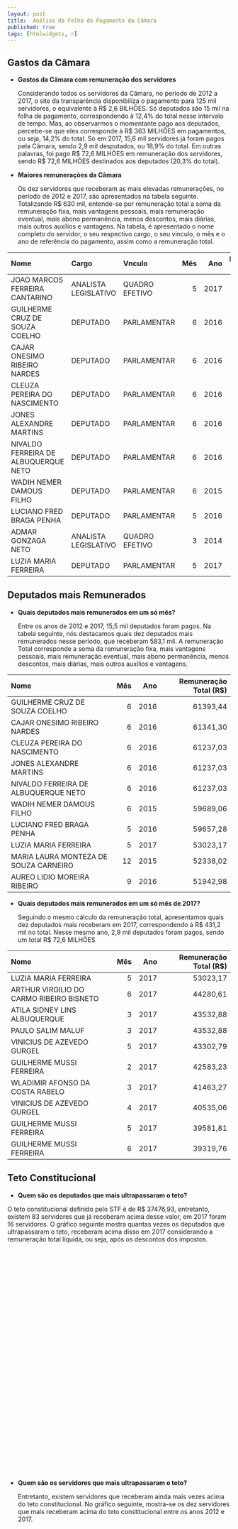 ```yaml
---
layout: post
title:  Análise da Folha de Pagamento da Câmara
published: true
tags: [htmlwidgets, r]
---
```







## Gastos da Câmara

* **Gastos da Câmara com remuneração dos servidores**
  
  Considerando todos os servidores da Câmara, no período de 2012 a 2017, o site da transparência disponibiliza o pagamento para 125 mil servidores, o equivalente à R$ 2,6 BILHÕES. Só deputados são 15 mil na folha de pagamento, correspondendo à 12,4% do total nesse intervalo de tempo. Mas, ao observarmos o momentante pago aos deputados, percebe-se que eles corresponde à R$ 363 MILHÕES em pagamentos, ou seja, 14,2% do total. Só em 2017, 15,6 mil servidores já foram pagos pela Câmara, sendo 2,9 mil desputados, ou 18,9% do total. Em outras palavras, foi pago R$ 72,6 MILHÕES em remuneração dos servidores, sendo R$ 72,6 MILHÕES destinados aos deputados (20,3% do total).

* **Maiores remunerações da Câmara**
  
  Os dez servidores que receberam as mais elevadas remunerações, no período de 2012 e 2017, são apresentados na tabela seguinte. Totalizando R$ 630 mil, entende-se por remuneração total a soma da remuneração fixa, mais vantagens pessoais, mais remuneração eventual, mais abono permanência, menos descontos, mais diárias, mais outros auxílios e vantagens. Na tabela, é apresentado o nome completo do servidor, o seu respectivo cargo, o seu vínculo, o mês e o ano de referência do pagamento, assim como a remuneração total.


|Nome                                 |Cargo                |Vnculo         | Mês|  Ano| Remuneração Total (R$)|
|:------------------------------------|:--------------------|:--------------|---:|----:|----------------------:|
|JOAO MARCOS FERREIRA CANTARINO       |ANALISTA LEGISLATIVO |QUADRO EFETIVO |   5| 2017|               96224,08|
|GUILHERME CRUZ DE SOUZA COELHO       |DEPUTADO             |PARLAMENTAR    |   6| 2016|               61393,44|
|CAJAR ONESIMO RIBEIRO NARDES         |DEPUTADO             |PARLAMENTAR    |   6| 2016|               61341,30|
|CLEUZA PEREIRA DO NASCIMENTO         |DEPUTADO             |PARLAMENTAR    |   6| 2016|               61237,03|
|JONES ALEXANDRE MARTINS              |DEPUTADO             |PARLAMENTAR    |   6| 2016|               61237,03|
|NIVALDO FERREIRA DE ALBUQUERQUE NETO |DEPUTADO             |PARLAMENTAR    |   6| 2016|               61237,03|
|WADIH NEMER DAMOUS FILHO             |DEPUTADO             |PARLAMENTAR    |   6| 2015|               59689,06|
|LUCIANO FRED BRAGA PENHA             |DEPUTADO             |PARLAMENTAR    |   5| 2016|               59657,28|
|ADMAR GONZAGA NETO                   |ANALISTA LEGISLATIVO |QUADRO EFETIVO |   3| 2014|               55380,82|
|LUZIA MARIA FERREIRA                 |DEPUTADO             |PARLAMENTAR    |   5| 2017|               53023,17|



## Deputados mais Remunerados


* **Quais deputados mais remunerados em um só mês?**
  
  Entre os anos de 2012 e 2017, 15,5 mil deputados foram pagos. Na tabela seguinte, nós destacamos quais dez deputados mais remunerados nesse período, que receberam 583,1 mil. A remuneração Total corresponde a soma da remuneração fixa, mais vantagens pessoais, mais remuneração eventual, mais abono permanência, menos descontos, mais diárias, mais outros auxílios e vantagens.


|Nome                                  | Mês|  Ano| Remuneração Total (R$)|
|:-------------------------------------|---:|----:|----------------------:|
|GUILHERME CRUZ DE SOUZA COELHO        |   6| 2016|               61393,44|
|CAJAR ONESIMO RIBEIRO NARDES          |   6| 2016|               61341,30|
|CLEUZA PEREIRA DO NASCIMENTO          |   6| 2016|               61237,03|
|JONES ALEXANDRE MARTINS               |   6| 2016|               61237,03|
|NIVALDO FERREIRA DE ALBUQUERQUE NETO  |   6| 2016|               61237,03|
|WADIH NEMER DAMOUS FILHO              |   6| 2015|               59689,06|
|LUCIANO FRED BRAGA PENHA              |   5| 2016|               59657,28|
|LUZIA MARIA FERREIRA                  |   5| 2017|               53023,17|
|MARIA LAURA MONTEZA DE SOUZA CARNEIRO |  12| 2015|               52338,02|
|AUREO LIDIO MOREIRA RIBEIRO           |   9| 2016|               51942,98|

* **Quais deputados mais remunerados em um só mês de 2017?**
  
  Seguindo o mesmo cálculo da remuneração total, apresentamos quais dez deputados mais receberam em 2017, correspondendo à R$ 431,2 mil no total. Nesse mesmo ano, 2,9 mil deputados foram pagos, sendo um total R$ 72,6 MILHÕES


|Nome                                     | Mês|  Ano| Remuneração Total (R$)|
|:----------------------------------------|---:|----:|----------------------:|
|LUZIA MARIA FERREIRA                     |   5| 2017|               53023,17|
|ARTHUR VIRGILIO DO CARMO RIBEIRO BISNETO |   6| 2017|               44280,61|
|ATILA SIDNEY LINS ALBUQUERQUE            |   3| 2017|               43532,88|
|PAULO SALIM MALUF                        |   3| 2017|               43532,88|
|VINICIUS DE AZEVEDO GURGEL               |   5| 2017|               43302,79|
|GUILHERME MUSSI FERREIRA                 |   2| 2017|               42583,23|
|WLADIMIR AFONSO DA COSTA RABELO          |   3| 2017|               41463,27|
|VINICIUS DE AZEVEDO GURGEL               |   4| 2017|               40535,06|
|GUILHERME MUSSI FERREIRA                 |   5| 2017|               39581,81|
|GUILHERME MUSSI FERREIRA                 |   6| 2017|               39319,76|




## Teto Constitucional



* **Quem são os deputados que mais ultrapassaram o teto?**

O teto constitucional definido pelo STF é de R$ 37476,93, entretanto, existem 83 servidores que já receberam acima desse valor, em 2017 foram 16 servidores. O gráfico seguinte mostra quantas vezes os deputados que ultrapassaram o teto, receberam acima disso em 2017 considerando a remuneração total líquida, ou seja, após os descontos dos impostos.

<!--html_preserve--><div id="22021dfe896b" style="width:504px;height:504px;" class="plotly html-widget"></div>
<script type="application/json" data-for="22021dfe896b">{"x":{"data":[{"orientation":"h","width":[0.9,0.9,0.9,0.9,0.9,0.9,0.9,0.899999999999999,0.899999999999999,0.899999999999999,0.899999999999999,0.899999999999999],"base":[0,0,0,0,0,0,0,0,0,0,0,0],"x":[1,1,1,1,3,1,1,1,1,2,2,1],"y":[1,2,3,4,5,6,7,8,9,10,11,12],"text":["nome:  ANTONIO LAZARO SILVA<br />remuneracao_total: 1","nome:  ARTHUR VIRGILIO DO CARMO RIBEIRO BISNETO<br />remuneracao_total: 1","nome:  ATILA SIDNEY LINS ALBUQUERQUE<br />remuneracao_total: 1","nome:  EZEQUIEL CORTAZ TEIXEIRA<br />remuneracao_total: 1","nome:  GUILHERME MUSSI FERREIRA<br />remuneracao_total: 3","nome:  LUZIA MARIA FERREIRA<br />remuneracao_total: 1","nome:  MAGDA MOFATTO HON<br />remuneracao_total: 1","nome:  MARINALDO ROSENDO DE ALBUQUERQUE<br />remuneracao_total: 1","nome:  OSMAR STUART BERTOLDI<br />remuneracao_total: 1","nome:  PAULO SALIM MALUF<br />remuneracao_total: 2","nome:  VINICIUS DE AZEVEDO GURGEL<br />remuneracao_total: 2","nome:  WLADIMIR AFONSO DA COSTA RABELO<br />remuneracao_total: 1"],"type":"bar","marker":{"autocolorscale":false,"color":"rgba(44,62,80,1)","line":{"width":1.88976377952756,"color":"transparent"}},"showlegend":false,"xaxis":"x","yaxis":"y","hoverinfo":"text","frame":null}],"layout":{"margin":{"t":40.8401826484018,"r":7.30593607305936,"b":37.2602739726027,"l":265.205479452055},"plot_bgcolor":"rgba(255,255,255,1)","paper_bgcolor":"rgba(255,255,255,1)","font":{"color":"rgba(0,0,0,1)","family":"","size":14.6118721461187},"title":"Deputados que Ultrapassaram o Teto em  2017","titlefont":{"color":"rgba(0,0,0,1)","family":"","size":17.5342465753425},"xaxis":{"domain":[0,1],"type":"linear","autorange":false,"range":[-0.15,3.15],"tickmode":"array","ticktext":["0","1","2","3"],"tickvals":[0,1,2,3],"categoryorder":"array","categoryarray":["0","1","2","3"],"nticks":null,"ticks":"outside","tickcolor":"rgba(179,179,179,1)","ticklen":3.65296803652968,"tickwidth":0.33208800332088,"showticklabels":true,"tickfont":{"color":"rgba(77,77,77,1)","family":"","size":11.689497716895},"tickangle":-0,"showline":false,"linecolor":null,"linewidth":0,"showgrid":true,"gridcolor":"rgba(222,222,222,1)","gridwidth":0.33208800332088,"zeroline":false,"anchor":"y","title":"Quantidade de vezes","titlefont":{"color":"rgba(0,0,0,1)","family":"","size":14.6118721461187},"hoverformat":".2f"},"yaxis":{"domain":[0,1],"type":"linear","autorange":false,"range":[0.4,12.6],"tickmode":"array","ticktext":[" ANTONIO LAZARO SILVA"," ARTHUR VIRGILIO DO CARMO RIBEIRO BISNETO"," ATILA SIDNEY LINS ALBUQUERQUE"," EZEQUIEL CORTAZ TEIXEIRA"," GUILHERME MUSSI FERREIRA"," LUZIA MARIA FERREIRA"," MAGDA MOFATTO HON"," MARINALDO ROSENDO DE ALBUQUERQUE"," OSMAR STUART BERTOLDI"," PAULO SALIM MALUF"," VINICIUS DE AZEVEDO GURGEL"," WLADIMIR AFONSO DA COSTA RABELO"],"tickvals":[1,2,3,4,5,6,7,8,9,10,11,12],"categoryorder":"array","categoryarray":[" ANTONIO LAZARO SILVA"," ARTHUR VIRGILIO DO CARMO RIBEIRO BISNETO"," ATILA SIDNEY LINS ALBUQUERQUE"," EZEQUIEL CORTAZ TEIXEIRA"," GUILHERME MUSSI FERREIRA"," LUZIA MARIA FERREIRA"," MAGDA MOFATTO HON"," MARINALDO ROSENDO DE ALBUQUERQUE"," OSMAR STUART BERTOLDI"," PAULO SALIM MALUF"," VINICIUS DE AZEVEDO GURGEL"," WLADIMIR AFONSO DA COSTA RABELO"],"nticks":null,"ticks":"outside","tickcolor":"rgba(179,179,179,1)","ticklen":3.65296803652968,"tickwidth":0.33208800332088,"showticklabels":true,"tickfont":{"color":"rgba(77,77,77,1)","family":"","size":11.689497716895},"tickangle":-0,"showline":false,"linecolor":null,"linewidth":0,"showgrid":true,"gridcolor":"rgba(222,222,222,1)","gridwidth":0.33208800332088,"zeroline":false,"anchor":"x","title":"nome","titlefont":{"color":"rgba(0,0,0,1)","family":"","size":14.6118721461187},"hoverformat":".2f"},"shapes":[{"type":"rect","fillcolor":"transparent","line":{"color":"rgba(179,179,179,1)","width":0.66417600664176,"linetype":"solid"},"yref":"paper","xref":"paper","x0":0,"x1":1,"y0":0,"y1":1}],"showlegend":false,"legend":{"bgcolor":"rgba(255,255,255,1)","bordercolor":"transparent","borderwidth":1.88976377952756,"font":{"color":"rgba(0,0,0,1)","family":"","size":11.689497716895}},"hovermode":"closest","barmode":"relative"},"config":{"doubleClick":"reset","modeBarButtonsToAdd":[{"name":"Collaborate","icon":{"width":1000,"ascent":500,"descent":-50,"path":"M487 375c7-10 9-23 5-36l-79-259c-3-12-11-23-22-31-11-8-22-12-35-12l-263 0c-15 0-29 5-43 15-13 10-23 23-28 37-5 13-5 25-1 37 0 0 0 3 1 7 1 5 1 8 1 11 0 2 0 4-1 6 0 3-1 5-1 6 1 2 2 4 3 6 1 2 2 4 4 6 2 3 4 5 5 7 5 7 9 16 13 26 4 10 7 19 9 26 0 2 0 5 0 9-1 4-1 6 0 8 0 2 2 5 4 8 3 3 5 5 5 7 4 6 8 15 12 26 4 11 7 19 7 26 1 1 0 4 0 9-1 4-1 7 0 8 1 2 3 5 6 8 4 4 6 6 6 7 4 5 8 13 13 24 4 11 7 20 7 28 1 1 0 4 0 7-1 3-1 6-1 7 0 2 1 4 3 6 1 1 3 4 5 6 2 3 3 5 5 6 1 2 3 5 4 9 2 3 3 7 5 10 1 3 2 6 4 10 2 4 4 7 6 9 2 3 4 5 7 7 3 2 7 3 11 3 3 0 8 0 13-1l0-1c7 2 12 2 14 2l218 0c14 0 25-5 32-16 8-10 10-23 6-37l-79-259c-7-22-13-37-20-43-7-7-19-10-37-10l-248 0c-5 0-9-2-11-5-2-3-2-7 0-12 4-13 18-20 41-20l264 0c5 0 10 2 16 5 5 3 8 6 10 11l85 282c2 5 2 10 2 17 7-3 13-7 17-13z m-304 0c-1-3-1-5 0-7 1-1 3-2 6-2l174 0c2 0 4 1 7 2 2 2 4 4 5 7l6 18c0 3 0 5-1 7-1 1-3 2-6 2l-173 0c-3 0-5-1-8-2-2-2-4-4-4-7z m-24-73c-1-3-1-5 0-7 2-2 3-2 6-2l174 0c2 0 5 0 7 2 3 2 4 4 5 7l6 18c1 2 0 5-1 6-1 2-3 3-5 3l-174 0c-3 0-5-1-7-3-3-1-4-4-5-6z"},"click":"function(gd) { \n        // is this being viewed in RStudio?\n        if (location.search == '?viewer_pane=1') {\n          alert('To learn about plotly for collaboration, visit:\\n https://cpsievert.github.io/plotly_book/plot-ly-for-collaboration.html');\n        } else {\n          window.open('https://cpsievert.github.io/plotly_book/plot-ly-for-collaboration.html', '_blank');\n        }\n      }"}],"cloud":false},"source":"A","attrs":{"2202121c8b50":{"x":{},"y":{},"type":"bar"}},"cur_data":"2202121c8b50","visdat":{"2202121c8b50":["function (y) ","x"]},"highlight":{"on":"plotly_click","persistent":false,"dynamic":false,"selectize":false,"opacityDim":0.2,"selected":{"opacity":1}},"base_url":"https://plot.ly"},"evals":["config.modeBarButtonsToAdd.0.click"],"jsHooks":{"render":[{"code":"function(el, x) { var ctConfig = crosstalk.var('plotlyCrosstalkOpts').set({\"on\":\"plotly_click\",\"persistent\":false,\"dynamic\":false,\"selectize\":false,\"opacityDim\":0.2,\"selected\":{\"opacity\":1}}); }","data":null}]}}</script><!--/html_preserve-->

* **Quem são os servidores que mais ultrapassaram o teto?**
  
  Entretanto, existem servidores que receberam ainda mais vezes acima do teto constitucional. No gráfico seguinte, mostra-se os dez servidores que mais receberam acima do teto constitucional entre os anos 2012 e 2017.

<!--html_preserve--><div id="220214b71c0a" style="width:504px;height:504px;" class="plotly html-widget"></div>
<script type="application/json" data-for="220214b71c0a">{"x":{"data":[{"orientation":"h","width":[0.9,0.9,0.9,0.9,0.9],"base":[0,0,0,0,0],"x":[3,4,3,3,3],"y":[1,3,5,6,7],"text":["nome:  CARLOS ANTONIO MENDES RIBEIRO LESSA<br />remuneracao_total: 3<br />cargo:  ANALISTA LEGISLATIVO","nome:  EUGENIO GREGGIANIN<br />remuneracao_total: 4<br />cargo:  ANALISTA LEGISLATIVO","nome:  JOAO MARCOS FERREIRA CANTARINO<br />remuneracao_total: 3<br />cargo:  ANALISTA LEGISLATIVO","nome:  LEONARDO COSTA SCHULER<br />remuneracao_total: 3<br />cargo:  ANALISTA LEGISLATIVO","nome:  MARIO LUIS GURGEL DE SOUZA<br />remuneracao_total: 3<br />cargo:  ANALISTA LEGISLATIVO"],"type":"bar","marker":{"autocolorscale":false,"color":"rgba(248,118,109,1)","line":{"width":1.88976377952756,"color":"transparent"}},"name":" ANALISTA LEGISLATIVO","legendgroup":" ANALISTA LEGISLATIVO","showlegend":true,"xaxis":"x","yaxis":"y","hoverinfo":"text","frame":null},{"orientation":"h","width":[0.9,0.9,0.899999999999999,0.899999999999999,0.899999999999999],"base":[0,0,0,0,0],"x":[4,6,5,5,9],"y":[2,4,8,9,10],"text":["nome:  EDMAR DE SOUZA ARRUDA<br />remuneracao_total: 4<br />cargo:  DEPUTADO","nome:  GUILHERME MUSSI FERREIRA<br />remuneracao_total: 6<br />cargo:  DEPUTADO","nome:  PAULO SALIM MALUF<br />remuneracao_total: 5<br />cargo:  DEPUTADO","nome:  VINICIUS DE AZEVEDO GURGEL<br />remuneracao_total: 5<br />cargo:  DEPUTADO","nome:  WLADIMIR AFONSO DA COSTA RABELO<br />remuneracao_total: 9<br />cargo:  DEPUTADO"],"type":"bar","marker":{"autocolorscale":false,"color":"rgba(0,191,196,1)","line":{"width":1.88976377952756,"color":"transparent"}},"name":" DEPUTADO","legendgroup":" DEPUTADO","showlegend":true,"xaxis":"x","yaxis":"y","hoverinfo":"text","frame":null}],"layout":{"margin":{"t":40.8401826484018,"r":7.30593607305936,"b":37.2602739726027,"l":221.369863013699},"plot_bgcolor":"rgba(255,255,255,1)","paper_bgcolor":"rgba(255,255,255,1)","font":{"color":"rgba(0,0,0,1)","family":"","size":14.6118721461187},"title":"Servidores que mais Ultrapassaram o Teto entre 2012 e 2017","titlefont":{"color":"rgba(0,0,0,1)","family":"","size":17.5342465753425},"xaxis":{"domain":[0,1],"type":"linear","autorange":false,"range":[-0.45,9.45],"tickmode":"array","ticktext":["0,0","2,5","5,0","7,5"],"tickvals":[0,2.5,5,7.5],"categoryorder":"array","categoryarray":["0,0","2,5","5,0","7,5"],"nticks":null,"ticks":"outside","tickcolor":"rgba(179,179,179,1)","ticklen":3.65296803652968,"tickwidth":0.33208800332088,"showticklabels":true,"tickfont":{"color":"rgba(77,77,77,1)","family":"","size":11.689497716895},"tickangle":-0,"showline":false,"linecolor":null,"linewidth":0,"showgrid":true,"gridcolor":"rgba(222,222,222,1)","gridwidth":0.33208800332088,"zeroline":false,"anchor":"y","title":"Quantidade de vezes","titlefont":{"color":"rgba(0,0,0,1)","family":"","size":14.6118721461187},"hoverformat":".2f"},"yaxis":{"domain":[0,1],"type":"linear","autorange":false,"range":[0.4,10.6],"tickmode":"array","ticktext":[" CARLOS ANTONIO MENDES RIBEIRO LESSA"," EDMAR DE SOUZA ARRUDA"," EUGENIO GREGGIANIN"," GUILHERME MUSSI FERREIRA"," JOAO MARCOS FERREIRA CANTARINO"," LEONARDO COSTA SCHULER"," MARIO LUIS GURGEL DE SOUZA"," PAULO SALIM MALUF"," VINICIUS DE AZEVEDO GURGEL"," WLADIMIR AFONSO DA COSTA RABELO"],"tickvals":[1,2,3,4,5,6,7,8,9,10],"categoryorder":"array","categoryarray":[" CARLOS ANTONIO MENDES RIBEIRO LESSA"," EDMAR DE SOUZA ARRUDA"," EUGENIO GREGGIANIN"," GUILHERME MUSSI FERREIRA"," JOAO MARCOS FERREIRA CANTARINO"," LEONARDO COSTA SCHULER"," MARIO LUIS GURGEL DE SOUZA"," PAULO SALIM MALUF"," VINICIUS DE AZEVEDO GURGEL"," WLADIMIR AFONSO DA COSTA RABELO"],"nticks":null,"ticks":"outside","tickcolor":"rgba(179,179,179,1)","ticklen":3.65296803652968,"tickwidth":0.33208800332088,"showticklabels":true,"tickfont":{"color":"rgba(77,77,77,1)","family":"","size":11.689497716895},"tickangle":-0,"showline":false,"linecolor":null,"linewidth":0,"showgrid":true,"gridcolor":"rgba(222,222,222,1)","gridwidth":0.33208800332088,"zeroline":false,"anchor":"x","title":"","titlefont":{"color":"rgba(0,0,0,1)","family":"","size":14.6118721461187},"hoverformat":".2f"},"shapes":[{"type":"rect","fillcolor":"transparent","line":{"color":"rgba(179,179,179,1)","width":0.66417600664176,"linetype":"solid"},"yref":"paper","xref":"paper","x0":0,"x1":1,"y0":0,"y1":1}],"showlegend":true,"legend":{"bgcolor":"rgba(255,255,255,1)","bordercolor":"transparent","borderwidth":1.88976377952756,"font":{"color":"rgba(0,0,0,1)","family":"","size":11.689497716895},"y":0.938132733408324},"annotations":[{"text":"cargo","x":1.02,"y":1,"showarrow":false,"ax":0,"ay":0,"font":{"color":"rgba(0,0,0,1)","family":"","size":14.6118721461187},"xref":"paper","yref":"paper","textangle":-0,"xanchor":"left","yanchor":"bottom","legendTitle":true}],"hovermode":"closest","barmode":"relative"},"config":{"doubleClick":"reset","modeBarButtonsToAdd":[{"name":"Collaborate","icon":{"width":1000,"ascent":500,"descent":-50,"path":"M487 375c7-10 9-23 5-36l-79-259c-3-12-11-23-22-31-11-8-22-12-35-12l-263 0c-15 0-29 5-43 15-13 10-23 23-28 37-5 13-5 25-1 37 0 0 0 3 1 7 1 5 1 8 1 11 0 2 0 4-1 6 0 3-1 5-1 6 1 2 2 4 3 6 1 2 2 4 4 6 2 3 4 5 5 7 5 7 9 16 13 26 4 10 7 19 9 26 0 2 0 5 0 9-1 4-1 6 0 8 0 2 2 5 4 8 3 3 5 5 5 7 4 6 8 15 12 26 4 11 7 19 7 26 1 1 0 4 0 9-1 4-1 7 0 8 1 2 3 5 6 8 4 4 6 6 6 7 4 5 8 13 13 24 4 11 7 20 7 28 1 1 0 4 0 7-1 3-1 6-1 7 0 2 1 4 3 6 1 1 3 4 5 6 2 3 3 5 5 6 1 2 3 5 4 9 2 3 3 7 5 10 1 3 2 6 4 10 2 4 4 7 6 9 2 3 4 5 7 7 3 2 7 3 11 3 3 0 8 0 13-1l0-1c7 2 12 2 14 2l218 0c14 0 25-5 32-16 8-10 10-23 6-37l-79-259c-7-22-13-37-20-43-7-7-19-10-37-10l-248 0c-5 0-9-2-11-5-2-3-2-7 0-12 4-13 18-20 41-20l264 0c5 0 10 2 16 5 5 3 8 6 10 11l85 282c2 5 2 10 2 17 7-3 13-7 17-13z m-304 0c-1-3-1-5 0-7 1-1 3-2 6-2l174 0c2 0 4 1 7 2 2 2 4 4 5 7l6 18c0 3 0 5-1 7-1 1-3 2-6 2l-173 0c-3 0-5-1-8-2-2-2-4-4-4-7z m-24-73c-1-3-1-5 0-7 2-2 3-2 6-2l174 0c2 0 5 0 7 2 3 2 4 4 5 7l6 18c1 2 0 5-1 6-1 2-3 3-5 3l-174 0c-3 0-5-1-7-3-3-1-4-4-5-6z"},"click":"function(gd) { \n        // is this being viewed in RStudio?\n        if (location.search == '?viewer_pane=1') {\n          alert('To learn about plotly for collaboration, visit:\\n https://cpsievert.github.io/plotly_book/plot-ly-for-collaboration.html');\n        } else {\n          window.open('https://cpsievert.github.io/plotly_book/plot-ly-for-collaboration.html', '_blank');\n        }\n      }"}],"cloud":false},"source":"A","attrs":{"22026e3bb49":{"x":{},"y":{},"fill":{},"type":"bar"}},"cur_data":"22026e3bb49","visdat":{"22026e3bb49":["function (y) ","x"]},"highlight":{"on":"plotly_click","persistent":false,"dynamic":false,"selectize":false,"opacityDim":0.2,"selected":{"opacity":1}},"base_url":"https://plot.ly"},"evals":["config.modeBarButtonsToAdd.0.click"],"jsHooks":{"render":[{"code":"function(el, x) { var ctConfig = crosstalk.var('plotlyCrosstalkOpts').set({\"on\":\"plotly_click\",\"persistent\":false,\"dynamic\":false,\"selectize\":false,\"opacityDim\":0.2,\"selected\":{\"opacity\":1}}); }","data":null}]}}</script><!--/html_preserve-->


Fonte:
  
[Para STF, servidores podem superar teto com acúmulo de cargo](http://www1.folha.uol.com.br/poder/2017/04/1879189-para-stf-servidores-podem-superar-teto-com-acumulo-de-cargo.shtml)
  
